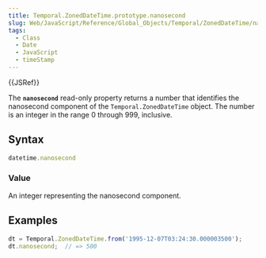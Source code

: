 ```yaml
---
title: Temporal.ZonedDateTime.prototype.nanosecond
slug: Web/JavaScript/Reference/Global_Objects/Temporal/ZonedDateTime/nanosecond
tags:
  - Class
  - Date
  - JavaScript
  - timeStamp
---
```

{{JSRef}}

<p class="summary"><span class="seoSummary">The <strong><code>nanosecond</code></strong> read-only property returns a number that identifies the nanosecond component of the <code>Temporal.ZonedDateTime</code> object.</span> The number is an integer in the range 0 through 999, inclusive.</p>

## Syntax

```js
datetime.nanosecond
```

### Value

An integer representing the nanosecond component.

## Examples

```js
dt = Temporal.ZonedDateTime.from('1995-12-07T03:24:30.000003500');
dt.nanosecond;  // => 500
```
